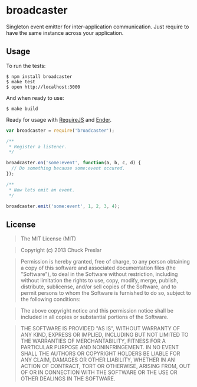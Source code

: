 # broadcaster

Singleton event emitter for inter-application communication.  Just require to have the same instance across your application.


## Usage

To run the tests:

    $ npm install broadcaster
    $ make test
    $ open http://localhost:3000

And when ready to use:

    $ make build

Ready for usage with [RequireJS](https://github.com/jrburke/requirejs) and [Ender](https://github.com/ender-js/Ender).

```js
var broadcaster = require('broadcaster');

/**
 * Register a listener.
 */

broadcaster.on('some:event', function(a, b, c, d) {
  // Do something because some:event occured.
});

/**
 * Now lets emit an event.
 */

broadcaster.emit('some:event', 1, 2, 3, 4);
```

## License

> The MIT License (MIT)

> Copyright (c) 2013 Chuck Preslar

> Permission is hereby granted, free of charge, to any person obtaining a copy
> of this software and associated documentation files (the "Software"), to deal
> in the Software without restriction, including without limitation the rights
> to use, copy, modify, merge, publish, distribute, sublicense, and/or sell
> copies of the Software, and to permit persons to whom the Software is
> furnished to do so, subject to the following conditions:

> The above copyright notice and this permission notice shall be included in
> all copies or substantial portions of the Software.

> THE SOFTWARE IS PROVIDED "AS IS", WITHOUT WARRANTY OF ANY KIND, EXPRESS OR
> IMPLIED, INCLUDING BUT NOT LIMITED TO THE WARRANTIES OF MERCHANTABILITY,
> FITNESS FOR A PARTICULAR PURPOSE AND NONINFRINGEMENT. IN NO EVENT SHALL THE
> AUTHORS OR COPYRIGHT HOLDERS BE LIABLE FOR ANY CLAIM, DAMAGES OR OTHER
> LIABILITY, WHETHER IN AN ACTION OF CONTRACT, TORT OR OTHERWISE, ARISING FROM,
> OUT OF OR IN CONNECTION WITH THE SOFTWARE OR THE USE OR OTHER DEALINGS IN
> THE SOFTWARE.

